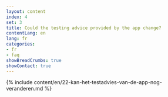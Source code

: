 ```yaml
---
layout: content
index: 4
set: 3
title: Could the testing advice provided by the app change?
contentLang: en
lang: fr
categories:
- fr
- faq
showBreadCrumbs: true
showContact: true
---
```

{% include content/en/22-kan-het-testadvies-van-de-app-nog-veranderen.md %}

